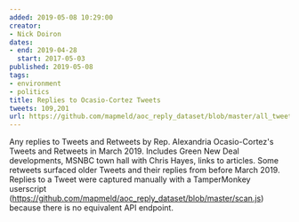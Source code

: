 ```yaml
---
added: 2019-05-08 10:29:00
creator:
- Nick Doiron
dates:
- end: 2019-04-28
  start: 2017-05-03
published: 2019-05-08
tags:
- environment
- politics
title: Replies to Ocasio-Cortez Tweets
tweets: 109,201
url: https://github.com/mapmeld/aoc_reply_dataset/blob/master/all_tweets/ids.csv
---
```


Any replies to Tweets and Retweets by Rep. Alexandria Ocasio-Cortez's Tweets and Retweets in March 2019. Includes Green New Deal developments, MSNBC town hall with Chris Hayes, links to articles. Some retweets surfaced older Tweets and their replies from before March 2019. Replies to a Tweet were captured manually with a TamperMonkey userscript (https://github.com/mapmeld/aoc_reply_dataset/blob/master/scan.js) because there is no equivalent API endpoint.
